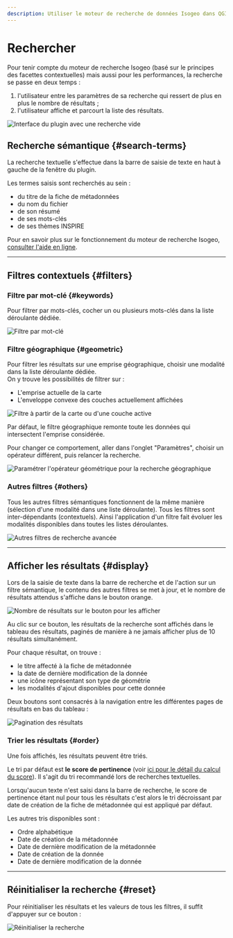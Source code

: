 ```yaml
---
description: Utiliser le moteur de recherche de données Isogeo dans QGIS
---
```


# Rechercher

Pour tenir compte du moteur de recherche Isogeo \(basé sur le principes des facettes contextuelles\) mais aussi pour les performances, la recherche se passe en deux temps :

1. l'utilisateur entre les paramètres de sa recherche qui ressert de plus en plus le nombre de résultats ;
2. l'utilisateur affiche et parcourt la liste des résultats.

![Interface du plugin avec une recherche vide](/assets/ui_tabs_main_search_empty_fr.png)

## Recherche sémantique {#search-terms}

La recherche textuelle s'effectue dans la barre de saisie de texte en haut à gauche de la fenêtre du plugin.

Les termes saisis sont recherchés au sein :

* du titre de la fiche de métadonnées
* du nom du fichier
* de son résumé
* de ses mots-clés
* de ses thèmes INSPIRE

Pour en savoir plus sur le fonctionnement du moteur de recherche Isogeo, [consulter l'aide en ligne](http://help.isogeo.com/admin/fr/features/inventory/search.html).

---

## Filtres contextuels {#filters}

### Filtre par mot-clé {#keywords}

Pour filtrer par mots-clés, cocher un ou plusieurs mots-clés dans la liste déroulante dédiée.

![Filtre par mot-cl&eacute;](/assets/search_options_keywords_fr.png)

### Filtre géographique {#geometric}

Pour filtrer les résultats sur une emprise géographique, choisir une modalité dans la liste déroulante dédiée.  
On y trouve les possibilités de filtrer sur :

* L'emprise actuelle de la carte
* L'enveloppe convexe des couches actuellement affichées

![Filtre à partir de la carte ou d&apos;une couche active](/assets/search_options_geographic_fr.png)

Par défaut, le filtre géographique remonte toute les données qui intersectent l'emprise considérée.

Pour changer ce comportement, aller dans l'onglet "Paramètres", choisir un opérateur différent, puis relancer la recherche.

![Param&eacute;trer l&apos;op&eacute;rateur g&eacute;om&eacute;trique pour la recherche g&eacute;ographique](/assets/settings_geographic_fr.png)

### Autres filtres {#others}

Tous les autres filtres sémantiques fonctionnent de la même manière \(sélection d'une modalité dans une liste déroulante\).
Tous les filtres sont inter-dépendants \(contextuels\). Ainsi l'application d'un filtre fait évoluer les modalités disponibles dans toutes les listes déroulantes.

![Autres filtres de recherche avanc&eacute;e](/assets/search_options_advanced_fr.png)

---

## Afficher les résultats {#display}

Lors de la saisie de texte dans la barre de recherche et de l'action sur un filtre sémantique, le contenu des autres filtres se met à jour, et le nombre de résultats attendus s'affiche dans le bouton orange.

![Nombre de r&eacute;sultats sur le bouton pour les afficher](/assets/search_results_show_fr.png)

Au clic sur ce bouton, les résultats de la recherche sont affichés dans le tableau des résultats, paginés de manière à ne jamais afficher plus de 10 résultats simultanément.

Pour chaque résultat, on trouve :

* le titre affecté à la fiche de métadonnée
* la date de dernière modification de la donnée
* une icône représentant son type de géométrie
* les modalités d'ajout disponibles pour cette donnée

Deux boutons sont consacrés à la navigation entre les différentes pages de résultats en bas du tableau :

![Pagination des r&eacute;sultats](/assets/search_results_pagination_fr.png)

### Trier les résultats {#order}

Une fois affichés, les résultats peuvent être triés.

Le tri par défaut est **le score de pertinence** \(voir [ici pour le détail du calcul du score](http://help.isogeo.com/admin/fr/features/inventory/search.html#pertinence-)\). Il s'agit du tri recommandé lors de recherches textuelles.

Lorsqu'aucun texte n'est saisi dans la barre de recherche, le score de pertinence étant nul pour tous les résultats c'est alors le tri décroissant par date de création de la fiche de métadonnée qui est appliqué par défaut.

Les autres tris disponibles sont :

* Ordre alphabétique
* Date de création de la métadonnée
* Date de dernière modification de la métadonnée
* Date de création de la donnée
* Date de dernière modification de la donnée

---

## Réinitialiser la recherche {#reset}

Pour réinitialiser les résultats et les valeurs de tous les filtres, il suffit d'appuyer sur ce bouton :

![Réinitialiser la recherche](/assets/reset_search_fr.png)
